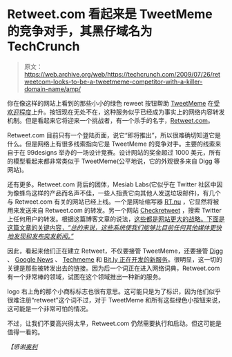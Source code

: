 # Retweet.com 看起来是 TweetMeme 的竞争对手，其黑仔域名为 TechCrunch

> 原文：<https://web.archive.org/web/https://techcrunch.com/2009/07/26/retweetcom-looks-to-be-a-tweetmeme-competitor-with-a-killer-domain-name/amp/>

 <amp-img class="alignright size-full wp-image-86781 amp-wp-enforced-sizes i-amphtml-layout-intrinsic i-amphtml-layout-size-defined" title="picture-130" src="https://web.archive.org/web/20230220053149im_/https://techcrunch.com/wp-content/uploads/2009/07/picture-130.png" alt="picture-130" layout="intrinsic" i-amphtml-layout="intrinsic"><i-amphtml-sizer class="i-amphtml-sizer"></i-amphtml-sizer></amp-img> 你在像这样的网站上看到的那些小小的绿色 reweet 按钮帮助 [TweetMeme](https://web.archive.org/web/20230220053149/http://tweetmeme.com/) 在[受欢迎程度](https://web.archive.org/web/20230220053149/https://techcrunch.com/2009/05/05/tweetmeme-is-getting-freakin-awesome/)上升。按钮现在无处不在，这种服务似乎已经成为事实上的网络内容转发机制。但是看起来它将迎来一个挑战者，有一个杀手的名字，[Retweet.com](https://web.archive.org/web/20230220053149/http://retweet.com/)。

Retweet.com 目前只有一个登陆页面，说它“即将推出”，所以很难确切知道它是什么。但是网络上有很多线索指向它是 TweetMeme 的竞争对手。主要的线索来自于在 99designs 举办的一场设计竞赛。设计网站的奖金超过 1000 美元，所有的模型看起来都非常类似于 TweetMeme(公平地说，它的外观很多来自 Digg 等网站)。

还有更多。Retweet.com 背后的团体，Mesiab Labs(它似乎在 Twitter 社区中因为像蜂鸟这样的产品而名声不佳，一些人指责它向其他人发送垃圾邮件)，有几个与 Retweet.com 有关的网站已经上线。一个是网址缩写器 [RT.nu](https://web.archive.org/web/20230220053149/http://rt.nu/) ，它显然将被用来发送来自 Retweet.com 的转发。另一个网站 [Checkretweet](https://web.archive.org/web/20230220053149/http://www.checkretweet.com/) ，搜索 Twitter 上任何用户的转发。根据这篇博客文章的说法，[这些都是网站更大的战略。下面是这篇文章的关键内容，*“总的来说，这些系统使我们能够比目前任何其他媒体更快地发现和发布突发新闻。”*](https://web.archive.org/web/20230220053149/http://mesiablabs.com/blog/?p=942)

因此，看起来他们正在建立 Retweet，不仅要接管 TweetMeme，还要接管 [Digg](https://web.archive.org/web/20230220053149/http://digg.com/) 、 [Google News](https://web.archive.org/web/20230220053149/http://news.google.com/) 、 [Techmeme](https://web.archive.org/web/20230220053149/http://techmeme.com/) 和 [Bit.ly 正在开发的新服务](https://web.archive.org/web/20230220053149/https://techcrunch.com/2009/06/29/bitlys-grand-plans-and-their-inevitable-clash-with-digg-bitly-now/)。很明显，这一切的关键是那些被转发出去的链接。因为后一个词正在进入网络词典，Retweet.com 有一个非常棒的领域，试图在这个领域推出一种新的服务。

logo 右上角的那个小商标标志也很有意思。这可能只是为了标识，因为他们似乎很难注册“retweet”这个词不过，对于 TweetMeme 和所有这些绿色小按钮来说，这可能是一个非常可怕的情况。

不过，让我们不要高兴得太早，Retweet.com 仍然需要执行和启动。但这可能是值得一看的。

 <amp-img class="alignnone size-medium wp-image-86782 amp-wp-enforced-sizes i-amphtml-layout-intrinsic i-amphtml-layout-size-defined" title="picture-222" src="https://web.archive.org/web/20230220053149im_/https://techcrunch.com/wp-content/uploads/2009/07/picture-222-630x373.png" alt="picture-222" layout="intrinsic" i-amphtml-layout="intrinsic"><i-amphtml-sizer class="i-amphtml-sizer"></i-amphtml-sizer></amp-img> 

*【感谢[奥利](https://web.archive.org/web/20230220053149/http://twitter.com/orli)* 

<amp-analytics data-credentials="include" class="i-amphtml-layout-fixed i-amphtml-layout-size-defined" i-amphtml-layout="fixed"></amp-analytics>
